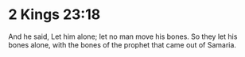 # 2 Kings 23:18

And he said, Let him alone; let no man move his bones. So they let his bones alone, with the bones of the prophet that came out of Samaria.